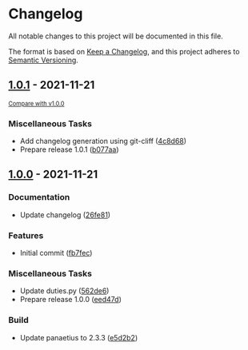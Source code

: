 # Changelog
All notable changes to this project will be documented in this file.

The format is based on [Keep a Changelog](https://keepachangelog.com/en/1.0.0/),
and this project adheres to [Semantic Versioning](https://semver.org/spec/v2.0.0.html).

## [1.0.1](https://github.com/tembo-pages/tembo-core/commits/1.0.1) - 2021-11-21
<small>[Compare with v1.0.0](https://github.com/tembo-pages/tembo-core/compare/v1.0.1...v1.0.0)</small>

### Miscellaneous Tasks

- Add changelog generation using git-cliff ([4c8d68](https://github.com/tembo-pages/tembo-core/commit/4c8d686abb82ade97680a3e8cdef267559282ff4))
- Prepare release 1.0.1 ([b077aa](https://github.com/tembo-pages/tembo-core/commit/b077aaaf6666e78507f6439fa2e10a34c55176e5))

## [1.0.0](https://github.com/tembo-pages/tembo-core/commits/v1.0.0) - 2021-11-21

### Documentation

- Update changelog ([26fe81](https://github.com/tembo-pages/tembo-core/commit/26fe8118649bbff109233a80130a7323539f256f))

### Features

- Initial commit ([fb7fec](https://github.com/tembo-pages/tembo-core/commit/fb7fec7ea619318b0e0830c0f9260335c0d4e173))

### Miscellaneous Tasks

- Update duties.py ([562de6](https://github.com/tembo-pages/tembo-core/commit/562de606c4846ad37d32822260121892c353e7ca))
- Prepare release 1.0.0 ([eed47d](https://github.com/tembo-pages/tembo-core/commit/eed47d34b9a0b79f48b2fbe0ad77f43dc42f6027))

### Build

- Update panaetius to 2.3.3 ([e5d2b2](https://github.com/tembo-pages/tembo-core/commit/e5d2b28252b9d7962a8d49d4da37b9f9c4f6d514))

